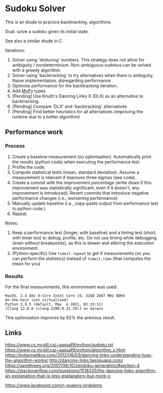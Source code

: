 # Sudoku Solver

This is an étude to practice backtracking, algorithms.

Goal: solve a sudoku given its initial state.

See also a similar étude in C.

Iterations:

1. Solver using 'deducing' numbers. This strategy does not allow for ambiguity / nondeterminism. Non-ambiguous sudokus can be solved with a greedy algorithm.
2. Solver using 'backtracking' to try alternatives when there is ambiguity. Naive implementation, disregarding performance
3. Optimise performance for the backtracking iteration.
4. Add [MyPy](https://mypy.readthedocs.io/en/stable/index.html) types
5. [Pending] Use Knuth's Dancing Links X (DLX) as an alternative to backtracking.
6. [Pending] Compare 'DLX' and 'backtracking' alternatives
7. [Pending] Find better heuristics for all alternatives (improving the runtime due to a better algorithm)


## Performance work

### Process

1. Create a baseline measurement (no optimisation). Automatically print the results (python code) when executing the performance test.
2. Profile the code.
3. Compute statistical tests (mean, standard deviation). Assume a measurement is relevant if improves three sigmas (see code).
4. Create a commit with the improvement percentage (write down if this improvement was statistically significant; even if it doesn't, any improvement is introduced).
Revert commits that introduce negative performance changes (i.e., worsening performance)
5. Manually update baseline (i.e., copy-paste output from performance test to python code.)
6. Repeat.

Notes:

1. Keep a performance test (longer, with baseline) and a timing test (short, with timer too) to debug, profile, etc.
Do not use timing while debugging (even without breakpoints), as this is slower and altering the execution environment. 
2. (Python-specific) Use `timeit.repeat` to get X measurements (so you can perform the statistics) instead of `timeit.time` (that computes the mean for you)

### Results

For the final measurements, this environment was used:

```
MacOS, 2.4 GHz 8-Core Intel Core i9, 32GB 2667 MHz DDR4
On-the-host (not virtualised)
Python 3.9.5 (default, May  4 2021, 03:33:11) 
[Clang 12.0.0 (clang-1200.0.32.29)] on darwin
```

This optimisation improves by 62% the previous result.

## Links

https://www.cs.mcgill.ca/~aassaf9/python/sudoku.txt
https://www.cs.mcgill.ca/~aassaf9/python/algorithm_x.html
https://kybernetikos.com/2012/06/03/dancing-links-understanding-how-the-algorithm-works/
http://dancing-links.herokuapp.com/
https://garethrees.org/2007/06/10/zendoku-generation/#section-4
https://stackoverflow.com/questions/1518335/the-dancing-links-algorithm-an-explanation-that-is-less-explanatory-but-more-o

https://www.javatpoint.com/n-queens-problems